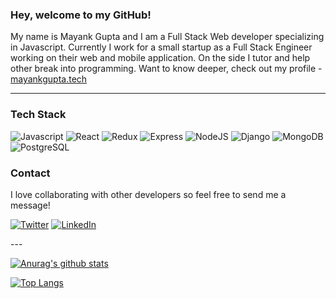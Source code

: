 ### Hey, welcome to my GitHub!
<p>
  My name is Mayank Gupta and I am a Full Stack Web developer specializing in Javascript. Currently I work for a small startup as a Full Stack Engineer working on their web and mobile application. On the side I tutor and help other break into programming. Want to know deeper, check out my profile -<a href="https://mayankgupta.tech/"> mayankgupta.tech </a>
</p>

---


### Tech Stack

<p>
  <img alt="Javascript" src="https://img.shields.io/badge/JavaScript-F7DF1E?logo=JavaScript&logoColor=white&style=for-the-badge" />
  <img alt="React" src="https://img.shields.io/badge/React-61DAFB?logo=react&logoColor=white&style=for-the-badge" />
  <img alt="Redux" src="https://img.shields.io/badge/Redux-764ABC?logo=redux&logoColor=white&style=for-the-badge" />
  <img alt="Express" src="https://img.shields.io/badge/Express-000000?logo=Node.js&logoColor=white&style=for-the-badge" />
  <img alt="NodeJS" src="https://img.shields.io/badge/NodeJS-339933?logo=Node.js&logoColor=white&style=for-the-badge" />
  <img alt="Django" src="https://img.shields.io/badge/Django-092E20?logo=django&logoColor=white&style=for-the-badge" />
  <img alt="MongoDB" src="https://img.shields.io/badge/MongoDB-47A248?logo=mongodb&logoColor=white&style=for-the-badge" />
  <img alt="PostgreSQL" src="https://img.shields.io/badge/PostgreSQL-336791?logo=postgresql&logoColor=white&style=for-the-badge" />
</p>

### Contact

I love collaborating with other developers so feel free to send me a message! 

<p>
  <a href="https://twitter.com/141mayank"><img alt="Twitter" src="https://img.shields.io/badge/Twitter-1DA1F2?logo=twitter&logoColor=white&style=for-the-badge" /></a>
  <a href="https://www.linkedin.com/in/mayank-pkgupta/">
    <img alt="LinkedIn" src="https://img.shields.io/badge/LinkedIn-0077B5?logo=LinkedIn&logoColor=white&style=for-the-badge" />
  </a>
</p>
---

  
  [![Anurag's github stats](https://github-readme-stats.vercel.app/api?username=ermayank&count_private=true&show_icons=true&theme=vue-dark)](https://github.com/anuraghazra/github-readme-stats)

  [![Top Langs](https://github-readme-stats.vercel.app/api/top-langs/?username=ermayank&hide=html,glsl&layout=compact)](https://github.com/anuraghazra/github-readme-stats)

<!--
**ermayank/ermayank** is a ✨ _special_ ✨ repository because its `README.md` (this file) appears on your GitHub profile.

Here are some ideas to get you started:

- 🔭 I’m currently working on ...
- 🌱 I’m currently learning ...
- 👯 I’m looking to collaborate on ...
- 🤔 I’m looking for help with ...
- 💬 Ask me about ...
- 📫 How to reach me: ...
- 😄 Pronouns: ...
- ⚡ Fun fact: ...
-->
